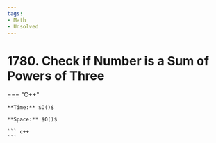 ```yaml
---
tags:
- Math
- Unsolved
---
```



# 1780. Check if Number is a Sum of Powers of Three

=== "C++"

    **Time:** $O()$

    **Space:** $O()$

    ``` c++
    ```